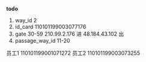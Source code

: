**todo**

1. way_id 2
2. id_card 110101199003077176
3. gate 30-59
210.99.2.176 进
48.184.43.102 出
4. passage_way_id 11-20


员工1 110101199001071272
员工2 110101199003073255
